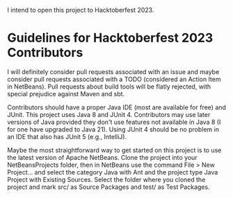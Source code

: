 I intend to open this project to Hacktoberfest 2023.

# Guidelines for Hacktoberfest 2023 Contributors

I will definitely consider pull requests associated with an issue and maybe 
consider pull requests associated with a TODO (considered an Action Item in 
NetBeans). Pull requests about build tools will be flatly rejected, with special 
prejudice against Maven and sbt.

Contributors should have a proper Java IDE (most are available for free) and 
JUnit. This project uses Java 8 and JUnit 4. Contributors may use later versions 
of Java provided they don't use features not available in Java 8 (I for one have 
upgraded to Java 21). Using JUnit 4 should be no problem in an IDE that also has 
JUnit 5 (e.g., IntelliJ).

Maybe the most straightforward way to get started on this project is to use the 
latest version of Apache NetBeans. Clone the project into your NetBeansProjects 
folder, then in NetBeans use the command File &gt; New Project... and select the 
category Java with Ant and the project type Java Project with Existing Sources. 
Select the folder where you cloned the project and mark src/ as Source Packages 
and test/ as Test Packages.
